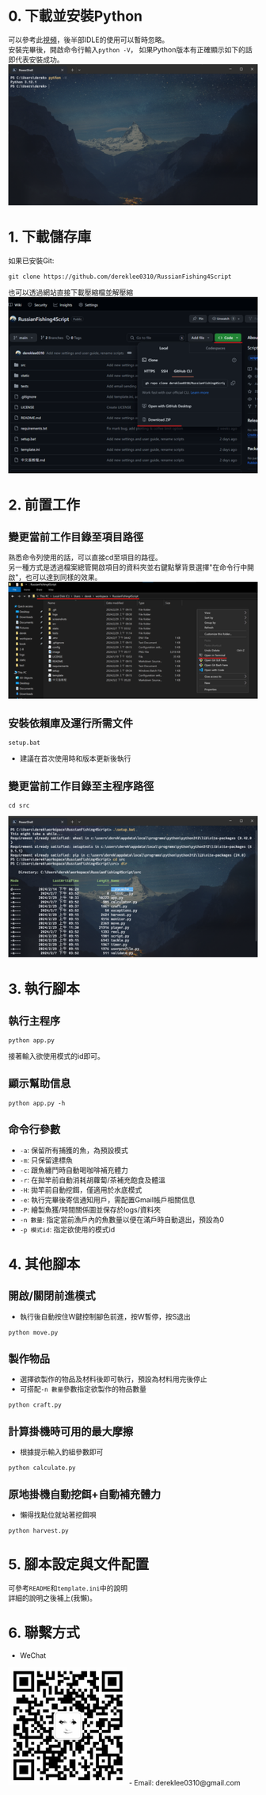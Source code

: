# 0. 下載並安裝Python
可以參考此[視頻](https://www.bilibili.com/video/BV1h3411G7Br/?spm_id_from=333.337.search-card.all.click)，後半部IDLE的使用可以暫時忽略。  
安裝完畢後，開啟命令行輸入`python -V`，
如果Python版本有正確顯示如下的話即代表安裝成功。
![terminal](static/readme/terminal.png)

# 1. 下載儲存庫
如果已安裝Git:
```
git clone https://github.com/dereklee0310/RussianFishing4Script
```
也可以透過網站直接下載壓縮檔並解壓縮
![website](static/readme/website.png)

# 2. 前置工作
## 變更當前工作目錄至項目路徑
熟悉命令列使用的話，可以直接cd至項目的路徑。  
另一種方式是透過檔案總管開啟項目的資料夾並右鍵點擊背景選擇"在命令行中開啟"，也可以達到同樣的效果。
![explorer](static/readme/explorer.png)
## 安裝依賴庫及運行所需文件
```
setup.bat
```
- 建議在首次使用時和版本更新後執行
## 變更當前工作目錄至主程序路徑
```
cd src
```
![output](static/readme/output.png)
# 3. 執行腳本
## 執行主程序
```
python app.py
```
接著輸入欲使用模式的id即可。
## 顯示幫助信息
```
python app.py -h
```
## 命令行參數
- `-a`: 保留所有捕獲的魚，為預設模式
- `-m`: 只保留達標魚
- `-c`: 跟魚纏鬥時自動喝咖啡補充體力
- `-r`: 在拋竿前自動消耗胡蘿蔔/茶補充飽食及體溫
- `-H`: 拋竿前自動挖餌，僅適用於水底模式
- `-e`: 執行完畢後寄信通知用戶，需配置Gmail帳戶相關信息
- `-P`: 繪製魚獲/時間關係圖並保存於logs/資料夾
- `-n 數量`: 指定當前漁戶內的魚數量以便在滿戶時自動退出，預設為0
- `-p 模式id`: 指定欲使用的模式id

# 4. 其他腳本
## 開啟/關閉前進模式
- 執行後自動按住W鍵控制腳色前進，按W暫停，按S退出
```
python move.py
```

## 製作物品
- 選擇欲製作的物品及材料後即可執行，預設為材料用完後停止
- 可搭配`-n 數量`參數指定欲製作的物品數量
```
python craft.py
```

## 計算掛機時可用的最大摩擦
- 根據提示輸入釣組參數即可
```
python calculate.py
```

## 原地掛機自動挖餌+自動補充體力
- 懶得找點位就站著挖餌唄
```
python harvest.py
```

# 5. 腳本設定與文件配置
可參考`README`和`template.ini`中的說明  
詳細的說明之後補上(我懶)。

# 6. 聯繫方式
- WeChat  
<img src="static/readme/wechat.jpg" width="240">
- Email: dereklee0310@gmail.com



